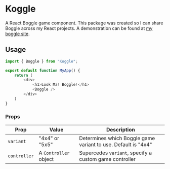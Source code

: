 # Koggle

A React Boggle game component. This package was created so I can
share Boggle across my React projects. A demonstration can be 
found at [my boggle site](https://boggle.kyleclapper.com).

## Usage

```javascript
import { Boggle } from "Koggle";

export default function MyApp() {
    return (
        <div>
            <h1>Look Ma! Boggle!</h1>
            <Boggle />
        </div>
    )
}
```

### Props

| Prop | Value | Description |
|------|-------|-------------|
| `variant` | "4x4" or "5x5" | Determines which Boggle game variant to use. Default is "4x4" |
| `controller` | A `Controller` object | Supercedes `variant`, specify a custom game controller | 
